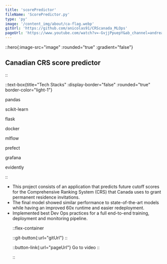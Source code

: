 ```yaml
---
title: 'scorePredictor'
fileName: 'ScorePredictor.py'
type: 'py'
image: '/content_img/about/ca-flag.webp'
gitUrl: 'https://github.com/anicolas91/CRScanada_MLOps'
pageUrl: 'https://www.youtube.com/watch?v=-GvjjPpuepY&ab_channel=andreanicolas'
---
```


::hero{:image-src="image" :rounded="true" :gradient="false"}

## Canadian CRS score predictor

::

::text-box{title="Tech Stacks" :display-border="false" :rounded="true" border-color="light-1"}
<div class="grid grid-cols-2 gap-1">
<p>pandas</p>
<p>scikit-learn</p>
<p>flask</p>
<p>docker</p>
<p>mlflow</p>
<p>prefect</p>
<p>grafana</p>
<p>evidently</p>
</div>

::

<ul class="mcl-list mcl-list-warning mb-md">
  <li> This project consists of an application that predicts future cutoff scores for the Comprehensive Ranking System (CRS) that Canada uses to grant permanent residence invitations. </li>
  <li>The final model showed similar performance to state-of-the-art models while having an improved 60x runtime and easier redeployment. </li>
  <li> Implemented best Dev Ops practices for a full end-to-end training, deployment and monitoring pipeline. </li>

::flex-container

::git-button{:url="gitUrl"}
::

::button-link{:url="pageUrl"}
Go to video
::

::
